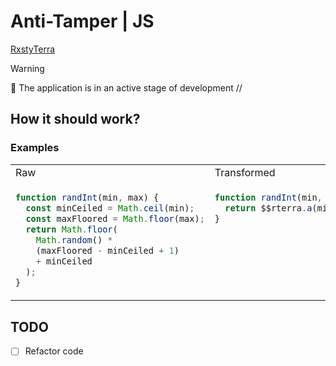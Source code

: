 # Anti-Tamper | JS

[RxstyTerra](https://github.com/sh1kxrv/rxstyterrv)

> [!WARNING]
> 🚧 The application is in an active stage of development
> //

## How it should work?

### Examples

<table><tbody><tr><td width="500px"> Raw </td><td width="500px"> Transformed </td></tr><tr>
<td valign="top">

```js
function randInt(min, max) {
  const minCeiled = Math.ceil(min);
  const maxFloored = Math.floor(max);
  return Math.floor(
    Math.random() * 
    (maxFloored - minCeiled + 1) 
    + minCeiled
  );
}
```

</td><td valign="top">

```js
function randInt(min, max) {
  return $$rterra.a(min, max);
}
```

</td></tr></tbody></table>

## TODO

- [ ] Refactor code